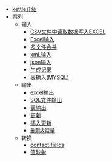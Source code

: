 

* [kettle介绍](docs/introudce.md)
* 案列
  * 输入
    * [CSV文件中读取数据写入EXCEL](docs/csv_to_excel.md)
    * [Excel输入](docs/excel_input.md)
    * [多文件合并](docs/multi_file_merge.md)
    * [xmL输入](docs/getdata_from_xml.md)
    * [json输入](docs/getdata_from_json.md)
    * [生成记录](docs/gen_data.md)
    * [表输入(MYSQL)](docs/table.md)
  * 输出 
    * [excel输出](docs/excel_output.md)
    * [SQL文件输出](docs/sql_output.md)
    * [表输出](docs/table_output.md)
    * [更新](docs/update_output.md)
    * [插入更新](docs/ins_update_output.md)
    * [删除&常量](docs/del_output.md)
  * 转换
    * [contact fields](docs/contact_fileds.md)
    * [值映射](docs/value_map.md)
    